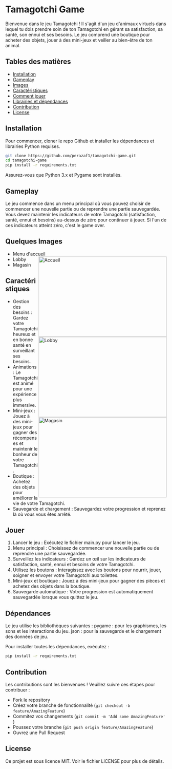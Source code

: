 # Tamagotchi Game

Bienvenue dans le jeu Tamagotchi ! Il s'agit d'un jeu d'animaux virtuels dans lequel tu dois prendre soin de ton Tamagotchi en gérant sa satisfaction, sa santé, son ennui et ses besoins. Le jeu comprend une boutique pour acheter des objets, jouer à des mini-jeux et veiller au bien-être de ton animal.

## Tables des matières

- [Installation](#installation)
- [Gameplay](#gameplay)
- [Images](#images)
- [Caractéristiques](#caractéristiques)
- [Comment jouer](#jouer)
- [Librairies et dépendances](#dépendances)
- [Contribution](#contributiion)
- [License](#license)

## Installation

Pour commencer, cloner le repo Github et installer les dépendances et librairies Python requises.

```sh
git clone https://github.com/perazaf1/tamagotchi-game.git
cd tamagotchi-game
pip install -r requirements.txt
```

Assurez-vous que Python 3.x et Pygame sont installés.

## Gameplay
Le jeu commence dans un menu principal où vous pouvez choisir de commencer une nouvelle partie ou de reprendre une partie sauvegardée. Vous devez maintenir les indicateurs de votre Tamagotchi (satisfaction, santé, ennui et besoins) au-dessus de zéro pour continuer à jouer. Si l'un de ces indicateurs atteint zéro, c'est le game over.

## Quelques Images
- Menu d'accueil <img align="right" height = "250px" width = "400px" alt="Accueil" src = "https://cdn.discordapp.com/attachments/782529104502587404/1241412902624301056/preview1.png?ex=664a1b5c&is=6648c9dc&hm=64823d93f39b903e22dca1263481963ba2ecf3b490358bc04d43e24141087849&">
- Lobby <img align="right" height = "250px" width = "400px" alt="Lobby" src = "https://cdn.discordapp.com/attachments/782529104502587404/1241412902976618650/preview2.png?ex=664a1b5c&is=6648c9dc&hm=6e8f2a5910ba025127d0457de16c398438117ee9211cb1471306de5901e53e96&">
- Magasin <img align="right" height = "250px" width = "400px" alt="Magasin" src = "https://cdn.discordapp.com/attachments/782529104502587404/1241412902372774050/preview3.png?ex=664a1b5c&is=6648c9dc&hm=a11f56877f5ffae8f96f847a919c3a7c8fc6c20de03b4ed0550d19fd51c38e78&">



## Caractéristiques
- Gestion des besoins : Gardez votre Tamagotchi heureux et en bonne santé en surveillant ses besoins.
- Animations : Le Tamagotchi est animé pour une expérience plus immersive.
- Mini-jeux : Jouez à des mini-jeux pour gagner des récompenses et maintenir le bonheur de votre Tamagotchi.
- Boutique : Achetez des objets pour améliorer la vie de votre Tamagotchi.
- Sauvegarde et chargement : Sauvegardez votre progression et reprenez là où vous vous êtes arrêté.

## Jouer 

1. Lancer le jeu : Exécutez le fichier main.py pour lancer le jeu.
2. Menu principal : Choisissez de commencer une nouvelle partie ou de reprendre une partie sauvegardée.
3. Surveillez les indicateurs : Gardez un œil sur les indicateurs de satisfaction, santé, ennui et besoins de votre Tamagotchi.
4. Utilisez les boutons : Interagissez avec les boutons pour nourrir, jouer, soigner et envoyer votre Tamagotchi aux toilettes.
5. Mini-jeux et boutique : Jouez à des mini-jeux pour gagner des pièces et achetez des objets dans la boutique.
6. Sauvegarde automatique : Votre progression est automatiquement sauvegardée lorsque vous quittez le jeu.

## Dépendances

Le jeu utilise les bibliothèques suivantes :
pygame : pour les graphismes, les sons et les interactions du jeu.
json : pour la sauvegarde et le chargement des données de jeu.

Pour installer toutes les dépendances, exécutez :
```sh
pip install -r requirements.txt
```

## Contribution

Les contributions sont les bienvenues ! Veuillez suivre ces étapes pour contribuer :

- Fork le repository
- Créez votre branche de fonctionnalité (``` git checkout -b feature/AmazingFeature ```)
- Commitez vos changements (```git commit -m 'Add some AmazingFeature' ```)
- Poussez votre branche (```git push origin feature/AmazingFeature```)
- Ouvrez une Pull Request

## License
Ce projet est sous licence MIT. Voir le fichier LICENSE pour plus de détails.
